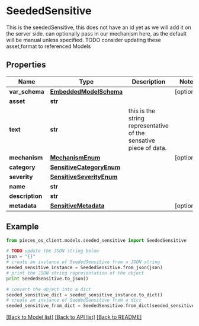 # SeededSensitive

This is the seededSensitive, this does not have an id yet as we will add it on the server side.  can optionally pass in our mechanism here, as the default will be manual unless specified.  TODO consider updating these asset,format to referenced Models

## Properties
Name | Type | Description | Notes
------------ | ------------- | ------------- | -------------
**var_schema** | [**EmbeddedModelSchema**](EmbeddedModelSchema.md) |  | [optional] 
**asset** | **str** |  | 
**text** | **str** | this is the string representative of the sensative piece of data. | 
**mechanism** | [**MechanismEnum**](MechanismEnum.md) |  | [optional] 
**category** | [**SensitiveCategoryEnum**](SensitiveCategoryEnum.md) |  | 
**severity** | [**SensitiveSeverityEnum**](SensitiveSeverityEnum.md) |  | 
**name** | **str** |  | 
**description** | **str** |  | 
**metadata** | [**SensitiveMetadata**](SensitiveMetadata.md) |  | [optional] 

## Example

```python
from pieces_os_client.models.seeded_sensitive import SeededSensitive

# TODO update the JSON string below
json = "{}"
# create an instance of SeededSensitive from a JSON string
seeded_sensitive_instance = SeededSensitive.from_json(json)
# print the JSON string representation of the object
print SeededSensitive.to_json()

# convert the object into a dict
seeded_sensitive_dict = seeded_sensitive_instance.to_dict()
# create an instance of SeededSensitive from a dict
seeded_sensitive_from_dict = SeededSensitive.from_dict(seeded_sensitive_dict)
```
[[Back to Model list]](../README.md#documentation-for-models) [[Back to API list]](../README.md#documentation-for-api-endpoints) [[Back to README]](../README.md)


